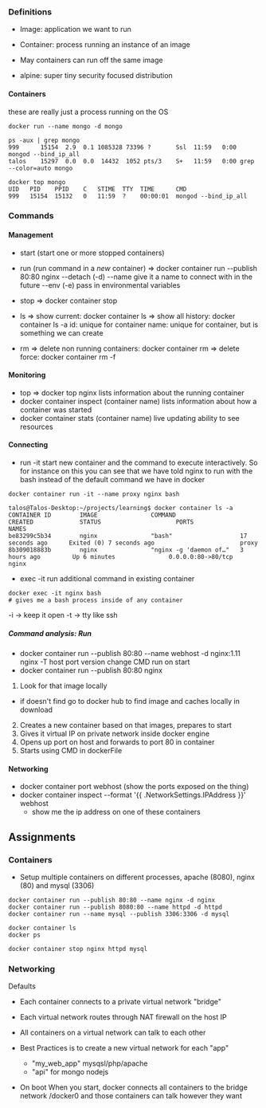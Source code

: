 ### Definitions

 - Image: application we want to run
 - Container: process running an instance of an image
 - May containers can run off the same image

 - alpine: super tiny security focused distribution

#### Containers
these are really just a process running on the OS

```
docker run --name mongo -d mongo

ps -aux | grep mongo
999      15154  2.9  0.1 1085328 73396 ?       Ssl  11:59   0:00 mongod --bind_ip_all
talos    15297  0.0  0.0  14432  1052 pts/3    S+   11:59   0:00 grep --color=auto mongo

docker top mongo
UID   PID    PPID    C   STIME  TTY  TIME      CMD
999   15154  15132   0   11:59  ?    00:00:01  mongod --bind_ip_all
```


### Commands 
 
#### Management
 - start (start one or more stopped containers)
 - run (run command in a *new* container)
   => docker container run --publish 80:80 nginx
   --detach (-d) 
   --name give it a name to connect with in the future
   --env (-e) pass in environmental variables
   
 - stop => docker container stop   
 - ls
   => show current: docker container ls
   => show all history: docker container ls -a
   id: unique for container
   name: unique for container, but is something we can create
 - rm
   => delete non running containers: docker container rm
   => delete force: docker container rm -f
   
   
#### Monitoring
 - top => docker top nginx
   lists information about the running container
 - docker container inspect (container name)
   lists information about how a container was started
 - docker container stats (container name)
   live updating ability to see resources
  
#### Connecting
  - run -it
    start new container and the command to execute interactively.  So for instance on this you can see that we have told nginx to run with the bash instead of the default command we have in docker
```
docker container run -it --name proxy nginx bash

talos@Talos-Desktop:~/projects/learning$ docker container ls -a
CONTAINER ID        IMAGE               COMMAND                  CREATED             STATUS                     PORTS                NAMES
be83299c5b34        nginx               "bash"                   17 seconds ago      Exited (0) 7 seconds ago                        proxy
8b309018883b        nginx               "nginx -g 'daemon of…"   3 hours ago         Up 6 minutes               0.0.0.0:80->80/tcp   nginx

```
  - exec -it
    run additional command in existing container
```
docker exec -it nginx bash
# gives me a bash process inside of any container
```    
      
  -i -> keep it open
  -t -> tty like ssh
##### Command analysis: Run
 - docker container run --publish 80:80 --name webhost -d nginx:1.11 nginx -T
                                  host port               version    change CMD run on start    
 - docker container run --publish 80:80 nginx
 1. Look for that image locally
   - if doesn't find go to docker hub to find image and caches locally in download
 2. Creates a new container based on that images, prepares to start
 3. Gives it virtual IP on private network inside docker engine
 4. Opens up port on host and forwards to port 80 in container
 5. Starts using CMD in dockerFile  
 
#### Networking
 - docker container port webhost (show the ports exposed on the thing)
 - docker container inspect --format '{{ .NetworkSettings.IPAddress }}' webhost
   - show me the ip address on one of these containers
   
## Assignments

### Containers
 - Setup multiple containers on different processes, apache (8080), nginx (80) and mysql (3306)
 
```
docker container run --publish 80:80 --name nginx -d nginx
docker container run --publish 8080:80 --name httpd -d httpd
docker container run --name mysql --publish 3306:3306 -d mysql

docker container ls
docker ps

docker container stop nginx httpd mysql
``` 
    
### Networking
Defaults
 - Each container connects to a private virtual network "bridge"
 - Each virtual network routes through NAT firewall on the host IP
 - All containers on a virtual network can talk to each other
 - Best Practices is to create a new virtual network for each "app"
   - "my_web_app" mysqsl/php/apache
   - "api" for mongo nodejs
   
- On boot
 When you start, docker connects all containers to the bridge network /docker0 and those containers can talk however they want
 
 